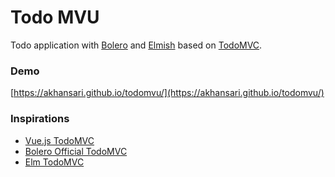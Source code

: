 ﻿# Todo MVU

Todo application with [Bolero](https://github.com/fsbolero/bolero) and [Elmish](https://elmish.github.io) based on [TodoMVC](https://todomvc.com).

### Demo

[https://akhansari.github.io/todomvu/](https://akhansari.github.io/todomvu/)

### Inspirations
- [Vue.js TodoMVC](https://github.com/tastejs/todomvc/tree/master/examples/vue)
- [Bolero Official TodoMVC](https://github.com/fsbolero/TodoMVC)
- [Elm TodoMVC](https://github.com/tastejs/todomvc/tree/master/examples/elm)
